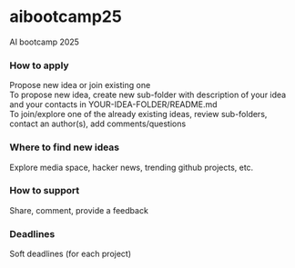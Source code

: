 # aibootcamp25
AI bootcamp 2025

### How to apply
Propose new idea or join existing one  
To propose new idea, create new sub-folder with description of your idea and your contacts in YOUR-IDEA-FOLDER/README.md  
To join/explore one of the already existing ideas, review sub-folders, contact an author(s), add comments/questions  

### Where to find new ideas
Explore media space, hacker news, trending github projects, etc.  

### How to support
Share, comment, provide a feedback    

### Deadlines
Soft deadlines (for each project)  

